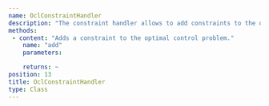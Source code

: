 ```yaml
---
name: OclConstraintHandler
description: "The constraint handler allows to add constraints to the optimal control problem definition."
methods: 
 - content: "Adds a constraint to the optimal control problem."
    name: "add"
    parameters: 

    returns: ~
position: 13
title: OclConstraintHandler
type: Class
---
```

